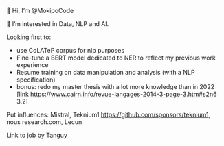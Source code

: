👋 Hi, I’m @MokipoCode

👀 I’m interested in Data, NLP and AI.

Looking first to:
- use CoLATeP corpus for nlp purposes
- Fine-tune a BERT model dedicated to NER to reflect my previous work experience
- Resume training on data manipulation and analysis (with a NLP specification)
- bonus: redo my master thesis with a lot more knowledge than in 2022 [link https://www.cairn.info/revue-langages-2014-3-page-3.htm#s2n6 3.2]

Put influences: Mistral, Teknium1 https://github.com/sponsors/teknium1, nous research.com, Lecun

Link to job by Tanguy 

<!---
MokipoCode/MokipoCode is a ✨ special ✨ repository because its `README.md` (this file) appears on your GitHub profile.
You can click the Preview link to take a look at your changes.
--->
